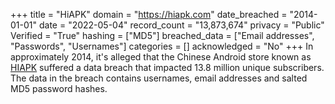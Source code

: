 +++
title = "HiAPK"
domain = "https://hiapk.com"
date_breached = "2014-01-01"
date = "2022-05-04"
record_count = "13,873,674"
privacy = "Public"
Verified = "True"
hashing = ["MD5"]
breached_data = ["Email addresses", "Passwords", "Usernames"]
categories = []
acknowledged = "No"
+++
In approximately 2014, it's alleged that the Chinese Android store known as <a href="http://hiapk.com/" target="_blank" rel="noopener">HIAPK</a> suffered a data breach that impacted 13.8 million unique subscribers. The data in the breach contains usernames, email addresses and salted MD5 password hashes.